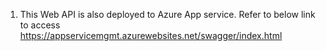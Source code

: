 1) This Web API is also deployed to Azure App service. Refer to below link to access 
https://appservicemgmt.azurewebsites.net/swagger/index.html
